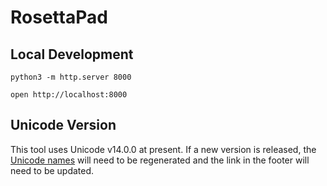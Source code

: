 # RosettaPad

## Local Development

```shell
python3 -m http.server 8000

open http://localhost:8000
```

## Unicode Version

This tool uses Unicode v14.0.0 at present.
If a new version is released, the
[Unicode names](https://github.com/rramphal/unicode-character-code-names)
will need to be regenerated and the link in the footer
will need to be updated.
